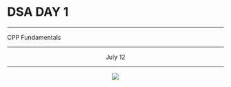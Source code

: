 # DSA DAY 1


<hr>
CPP Fundamentals

<hr><center>
 July 12 <br>
<hr>
<img src="https://github.com/Sushreesatarupa/DSA-60Days/blob/main/Day01/20210712_002834_0000.png">
